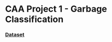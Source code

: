# CAA Project 1 - Garbage Classification


### [Dataset](https://www.kaggle.com/datasets/asdasdasasdas/garbage-classification/code?datasetId=81794&sortBy=voteCount)